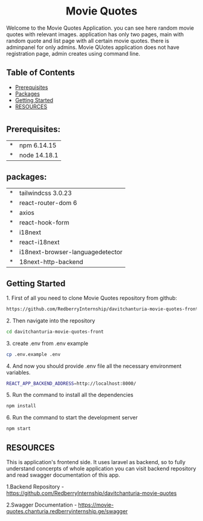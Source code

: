 <h1 style="text-align:center;">Movie Quotes</h1>

Welcome to the Movie Quotes Application. you can see here random movie quotes with relevant images. application has only two pages, main with random quote and list page with all certain movie quotes. there is adminpanel for only admins. Movie QUotes application does not have registration page, admin creates using command line. 

## Table of Contents

* [Prerequisites](#req)
* [Packages](#packages)
* [Getting Started](#gettingStarted)
* [RESOURCES](#RESOURCES)

#
<h2 id="req">Prerequisites:</h2>


<table>
    <tr>
        <td>*</td>
        <td>npm 6.14.15</td>
    </tr>
    <tr>
        <td>*</td>
        <td>node 14.18.1</td>
    </tr>
</table>

<h2 id="packages">packages:</h2>

<table>
    <tr>
        <td>*</td>
        <td>tailwindcss 3.0.23</td>
    </tr>
    <tr>
        <td>*</td>
        <td>react-router-dom 6</td>
    </tr>
    <tr>
        <td>*</td>
        <td>axios</td>
    </tr>
    <tr>
        <td>*</td>
        <td>react-hook-form</td>
    </tr>
    <tr>
        <td>*</td>
        <td>i18next</td>
    </tr>
    <tr>
        <td>*</td>
        <td>react-i18next</td>
    </tr>
    <tr>
        <td>*</td>
        <td>i18next-browser-languagedetector</td>
    </tr>
    <tr>
        <td>*</td>
        <td>18next-http-backend</td>
    </tr>
</table>

<h2 id="gettingStarted">Getting Started</h2>

1\. First of all you need to clone Movie Quotes repository from github:
```sh
https://github.com/RedberryInternship/davitchanturia-movie-quotes-front.git
```
2\. Then navigate into the repository
```sh
cd davitchanturia-movie-quotes-front
```
3\. create .env from .env example
```sh
cp .env.example .env
```
4\. And now you should provide .env file all the necessary environment variables.
```sh
REACT_APP_BACKEND_ADDRESS=http://localhost:8000/
```

5\. Run the command to install all the dependencies
```sh
npm install
```
6\. Run the command to start the development server
```sh
npm start
```
<h2 id="RESOURCES">RESOURCES</h2>

This is application's frontend side. It uses laravel as backend, so to fully understand concerpts of whole application you can visit backend repository and read swagger documentation of this app.

  1.Backend Repository - https://github.com/RedberryInternship/davitchanturia-movie-quotes

  2.Swagger Documentation - https://movie-quotes.chanturia.redberryinternship.ge/swagger